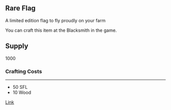 ## Rare Flag

A limited edition flag to fly proudly on your farm

You can craft this item at the Blacksmith in the game.

## Supply

1000

### Crafting Costs

---

- 50 SFL
- 10 Wood

[Link](https://docs.sunflower-land.com/crafting-guide)
